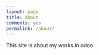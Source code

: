 ```yaml
---
layout: page
title: About
comments: yes
permalink: /about/
---
```


<p>
This site is about my works in odoo
</p>
